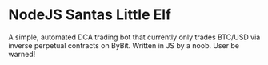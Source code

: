 # NodeJS Santas Little Elf
 A simple, automated DCA trading bot that currently only trades BTC/USD via inverse perpetual contracts on ByBit. Written in JS by a noob. User be warned!
